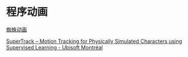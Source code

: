 # 程序动画

[蜘蛛动画](https://github.com/okzkx/Unity-Research-ProseduralAnimation-Spider)

[SuperTrack – Motion Tracking for Physically Simulated Characters using Supervised Learning - Ubisoft Montréal](https://montreal.ubisoft.com/en/supertrack-motion-tracking-for-physically-simulated-characters-using-supervised-learning/)

